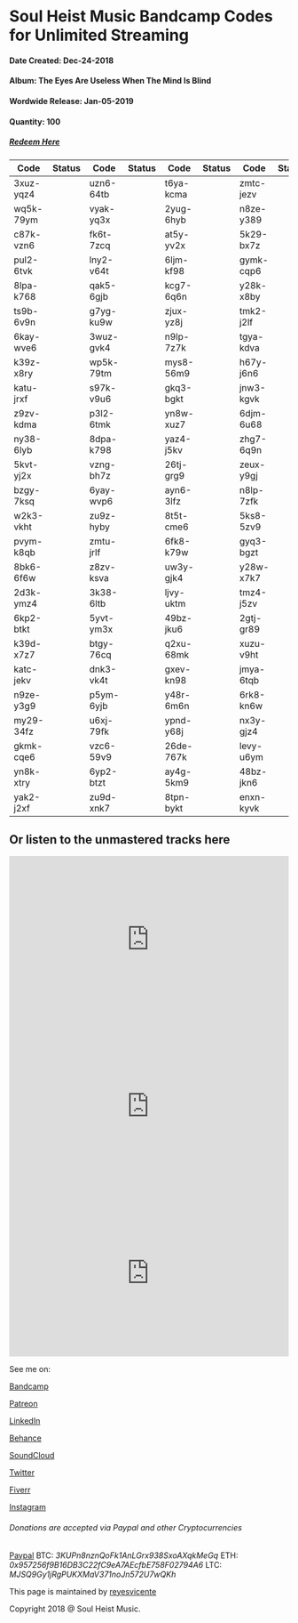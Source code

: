 # Soul Heist Music Bandcamp Codes for Unlimited Streaming
#### Date Created: Dec-24-2018
#### Album: **The Eyes Are Useless When The Mind Is Blind**
#### Wordwide Release: Jan-05-2019

#### Quantity: 100

##### [Redeem Here](http://soulheistmusic.bandcamp.com/yum)


**Code**  | **Status**	| **Code**  	| **Status** | **Code**		| **Status** | **Code**		| **Status**
------------- | -------------   |------------- | ------------- | ------------- | ----------------- | ------------- | -----------------
3xuz-yqz4     |			|uzn6-64tb | | t6ya-kcma     | |zmtc-jezv |
wq5k-79ym     |			|vyak-yq3x | |2yug-6hyb     | |n8ze-y389 |
c87k-vzn6     |			|fk6t-7zcq | | at5y-yv2x     | |5k29-bx7z |
pul2-6tvk     |			|lny2-v64t | |6ljm-kf98     | |gymk-cqp6 |
8lpa-k768     |			|qak5-6gjb | | kcg7-6q6n     ||y28k-x8by |
ts9b-6v9n     |			|g7yg-ku9w | |zjux-yz8j     | |tmk2-j2lf |
6kay-wve6     |			|3wuz-gvk4 | |n9lp-7z7k     | |tgya-kdva |
k39z-x8ry     |			|wp5k-79tm | |mys8-56m9     | |h67y-j6n6 |
katu-jrxf     |			|s97k-v9u6 | |gkq3-bgkt     | |jnw3-kgvk |
z9zv-kdma     |			|p3l2-6tmk | |yn8w-xuz7     | |6djm-6u68 |
ny38-6lyb     |			|8dpa-k798 | |yaz4-j5kv     | |zhg7-6q9n |
5kvt-yj2x     |			|vzng-bh7z | |26tj-grg9     | |zeux-y9gj |
bzgy-7ksq     |			|6yay-wvp6 | |ayn6-3lfz     | |n8lp-7zfk |
w2k3-vkht     |			|zu9z-hyby | |8t5t-cme6     | |5ks8-5zv9 |
pvym-k8qb     |			|zmtu-jrlf | |6fk8-k79w     | |gyq3-bgzt |
8bk6-6f6w     |			|z8zv-ksva | |uw3y-gjk4     | |y28w-x7k7 |
2d3k-ymz4     |			|3k38-6ltb | |ljvy-uktm     | |tmz4-j5zv |
6kp2-btkt     |			|5yvt-ym3x | |49bz-jku6     | |2gtj-gr89 |
k39d-x7z7     |			|btgy-76cq | |q2xu-68mk     | |xuzu-v9ht |
katc-jekv     |			|dnk3-vk4t | |gxev-kn98     | |jmya-6tqb |
n9ze-y3g9     |			|p5ym-6yjb | |y48r-6m6n     | |6rk8-kn6w |
my29-34fz     |			|u6xj-79fk | |ypnd-y68j     | |nx3y-gjz4 |
gkmk-cqe6     |			|vzc6-59v9 | |26de-767k     | |levy-u6ym |
yn8k-xtry     |			|6yp2-btzt | |ay4g-5km9     | |48bz-jkn6 |
yak2-j2xf     |			|zu9d-xnk7 | |8tpn-bykt     | |enxn-kyvk |


## Or listen to the unmastered tracks here
<iframe width="100%" height="300" scrolling="no" frameborder="no" allow="autoplay" src="https://w.soundcloud.com/player/?url=https%3A//api.soundcloud.com/tracks/522703248&color=%23ff5500&auto_play=true&hide_related=false&show_comments=true&show_user=true&show_reposts=false&show_teaser=true&visual=true"></iframe>

<iframe width="100%" height="300" scrolling="no" frameborder="no" allow="autoplay" src="https://w.soundcloud.com/player/?url=https%3A//api.soundcloud.com/tracks/507471927&color=%23ff5500&auto_play=true&hide_related=false&show_comments=true&show_user=true&show_reposts=false&show_teaser=true&visual=true"></iframe>

<iframe width="100%" height="300" scrolling="no" frameborder="no" allow="autoplay" src="https://w.soundcloud.com/player/?url=https%3A//api.soundcloud.com/tracks/502724955&color=%23ff5500&auto_play=true&hide_related=false&show_comments=true&show_user=true&show_reposts=false&show_teaser=true&visual=true"></iframe>

See me on:

[Bandcamp](soulheistmusic.bandcamp.com)

[Patreon](https://patreon.com/soulheistph)
		
[LinkedIn](https://www.linkedin.com/in/vicentereyes0888/)

[Behance](https://www.behance.net/icenreyes773d)

[SoundCloud](https://soundcloud.com/soulheistph)

[Twitter](https://twitter.com/icen814)

[Fiverr](https://www.fiverr.com/enchong14)

[Instagram](https://instagram.com/icen.reyes)

###### Donations are accepted via Paypal and other Cryptocurrencies
[Paypal](https://paypal.me/vicentegreyes)
BTC: _3KUPn8nznQoFk1AnLGrx938SxoAXqkMeGq_
ETH: _0x957256f9B16DB3C22fC9eA7AEcfbE758F02794A6_
LTC: _MJSQ9Gy1jRgPUKXMaV371noJn572U7wQKh_


This page is maintained by [reyesvicente](https://www.github.com/reyesvicente)
<section class="footer">
<p class="credits">
Copyright 2018 @ Soul Heist Music.
</p>

    
